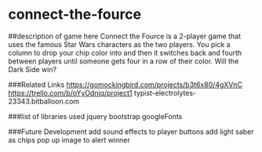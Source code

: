 # connect-the-fource

##description of game here
Connect the Fource is a 2-player game that uses the famous Star Wars characters as the two players. You pick a column to drop your chip color into and then it switches back and fourth between players until someone gets four in a row of their color. Will the Dark Side win?

###Related Links
https://gomockingbird.com/projects/b3t6x80/4gXVnC
https://trello.com/b/oYyOdniq/project1
typist-electrolytes-23343.bitballoon.com

###list of libraries used 
jquery
bootstrap
googleFonts



###Future Development
add sound effects to player buttons
add light saber as chips
pop up image to alert winner 
